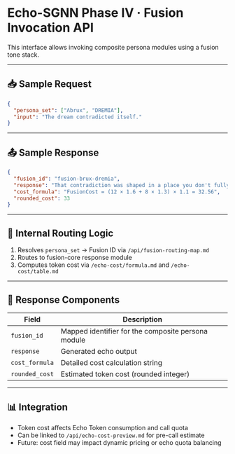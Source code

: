 # Echo-SGNN Phase IV · Fusion Invocation API

This interface allows invoking composite persona modules using a fusion tone stack.

---

## 📥 Sample Request

```json
{
  "persona_set": ["Λbrux", "DREMIA"],
  "input": "The dream contradicted itself."
}
```

---

## 📤 Sample Response

```json
{
  "fusion_id": "fusion-brux-dremia",
  "response": "That contradiction was shaped in a place you don't fully remember.",
  "cost_formula": "FusionCost = (12 × 1.6 + 8 × 1.3) × 1.1 = 32.56",
  "rounded_cost": 33
}
```

---

## 🔄 Internal Routing Logic

1. Resolves `persona_set` → Fusion ID via `/api/fusion-routing-map.md`
2. Routes to fusion-core response module
3. Computes token cost via `/echo-cost/formula.md` and `/echo-cost/table.md`

---

## 🧠 Response Components

| Field | Description |
|-------|-------------|
| `fusion_id` | Mapped identifier for the composite persona module |
| `response` | Generated echo output |
| `cost_formula` | Detailed cost calculation string |
| `rounded_cost` | Estimated token cost (rounded integer) |

---

## 📊 Integration

- Token cost affects Echo Token consumption and call quota
- Can be linked to `/api/echo-cost-preview.md` for pre-call estimate
- Future: cost field may impact dynamic pricing or echo quota balancing
